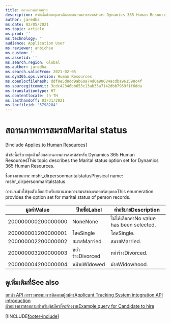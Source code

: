 ```yaml
---
title: สถานภาพการสมรส
description: หัวข้อนี้อธิบายชุดตัวเลือกสถานภาพการสมรสสำหรับ Dynamics 365 Human Resources
author: jaredha
ms.date: 02/05/2021
ms.topic: article
ms.prod: ''
ms.technology: ''
audience: Application User
ms.reviewer: anbichse
ms.custom: ''
ms.assetid: ''
ms.search.region: Global
ms.author: jaredha
ms.search.validFrom: 2021-02-05
ms.dyn365.ops.version: Human Resources
ms.openlocfilehash: ddf8e5d8dd9ab68a74d0a90684acdba961598c4f
ms.sourcegitcommit: 3cdc42346bb653c13ab33a7142dbb7969f1f6dda
ms.translationtype: HT
ms.contentlocale: th-TH
ms.lasthandoff: 03/31/2021
ms.locfileid: "5798284"
---
```

# <a name="marital-status"></a><span data-ttu-id="1c7ed-103">สถานภาพการสมรส</span><span class="sxs-lookup"><span data-stu-id="1c7ed-103">Marital status</span></span>

[!include [Applies to Human Resources](../includes/applies-to-hr.md)]

<span data-ttu-id="1c7ed-104">หัวข้อนี้อธิบายชุดตัวเลือกสถานภาพการสมรสสำหรับ Dynamics 365 Human Resources</span><span class="sxs-lookup"><span data-stu-id="1c7ed-104">This topic describes the Marital status option set for Dynamics 365 Human Resources.</span></span>

<span data-ttu-id="1c7ed-105">ชื่อทางกายภาพ: mshr_dirpersonmaritalstatus</span><span class="sxs-lookup"><span data-stu-id="1c7ed-105">Physical name: mshr_dirpersonmaritalstatus</span></span>

<span data-ttu-id="1c7ed-106">การแจงนับให้ชุดตัวเลือกสำหรับสถานภาพการสมรสของเรกคอร์ดบุคคล</span><span class="sxs-lookup"><span data-stu-id="1c7ed-106">This enumeration provides the option set for marital status of person records.</span></span>

| <span data-ttu-id="1c7ed-107">มูลค่า</span><span class="sxs-lookup"><span data-stu-id="1c7ed-107">Value</span></span> | <span data-ttu-id="1c7ed-108">ป้ายชื่อ</span><span class="sxs-lookup"><span data-stu-id="1c7ed-108">Label</span></span> | <span data-ttu-id="1c7ed-109">คำอธิบาย</span><span class="sxs-lookup"><span data-stu-id="1c7ed-109">Description</span></span> |
| --- | --- | --- |
| <span data-ttu-id="1c7ed-110">200000000</span><span class="sxs-lookup"><span data-stu-id="1c7ed-110">200000000</span></span> | <span data-ttu-id="1c7ed-111">None</span><span class="sxs-lookup"><span data-stu-id="1c7ed-111">None</span></span> | <span data-ttu-id="1c7ed-112">ไม่ได้เลือกค่า</span><span class="sxs-lookup"><span data-stu-id="1c7ed-112">No value has been selected.</span></span>
| <span data-ttu-id="1c7ed-113">200000001</span><span class="sxs-lookup"><span data-stu-id="1c7ed-113">200000001</span></span> | <span data-ttu-id="1c7ed-114">โสด</span><span class="sxs-lookup"><span data-stu-id="1c7ed-114">Single</span></span> | <span data-ttu-id="1c7ed-115">โสด</span><span class="sxs-lookup"><span data-stu-id="1c7ed-115">Single.</span></span> |
| <span data-ttu-id="1c7ed-116">200000002</span><span class="sxs-lookup"><span data-stu-id="1c7ed-116">200000002</span></span> | <span data-ttu-id="1c7ed-117">สมรส</span><span class="sxs-lookup"><span data-stu-id="1c7ed-117">Married</span></span> | <span data-ttu-id="1c7ed-118">สมรส</span><span class="sxs-lookup"><span data-stu-id="1c7ed-118">Married.</span></span> |
| <span data-ttu-id="1c7ed-119">200000003</span><span class="sxs-lookup"><span data-stu-id="1c7ed-119">200000003</span></span> | <span data-ttu-id="1c7ed-120">หย่าร้าง</span><span class="sxs-lookup"><span data-stu-id="1c7ed-120">Divorced</span></span> | <span data-ttu-id="1c7ed-121">หย่าร้าง</span><span class="sxs-lookup"><span data-stu-id="1c7ed-121">Divorced.</span></span> |
| <span data-ttu-id="1c7ed-122">200000004</span><span class="sxs-lookup"><span data-stu-id="1c7ed-122">200000004</span></span> | <span data-ttu-id="1c7ed-123">หม้าย</span><span class="sxs-lookup"><span data-stu-id="1c7ed-123">Widowed</span></span> | <span data-ttu-id="1c7ed-124">ม่าย</span><span class="sxs-lookup"><span data-stu-id="1c7ed-124">Widowhood.</span></span> |

## <a name="see-also"></a><span data-ttu-id="1c7ed-125">ดูเพิ่มเติมที่</span><span class="sxs-lookup"><span data-stu-id="1c7ed-125">See also</span></span>

[<span data-ttu-id="1c7ed-126">บทนํา API การรวมระบบการติดตามผู้สมัคร</span><span class="sxs-lookup"><span data-stu-id="1c7ed-126">Applicant Tracking System integration API introduction</span></span>](hr-admin-integration-ats-api-introduction.md)<br>
[<span data-ttu-id="1c7ed-127">ตัวอย่างการสอบถามสำหรับผู้สมัครที่จะจ้างงาน</span><span class="sxs-lookup"><span data-stu-id="1c7ed-127">Example query for Candidate to hire</span></span>](hr-admin-integration-ats-api-candidate-to-hire-example-query.md)


[!INCLUDE[footer-include](../includes/footer-banner.md)]